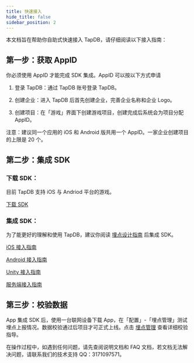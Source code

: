 ```yaml
---
title: 快速接入
hide_title: false
sidebar_position: 2
---
```


本文档旨在帮助你自助式快速接入 TapDB，请仔细阅读以下接入指南：

## 第一步：获取 AppID

你必须使用 AppID 才能完成 SDK 集成。AppID 可以按以下方式申请

1. 登录 TapDB：通过 TapDB 账号登录 TapDB。

2. 创建企业：进入 TapDB 后首先创建企业，完善企业名称和企业 Logo。

3. 创建项目：在「游戏」界面下创建游戏项目，创建完成后系统会为项目分配 AppID。

注意：建议同一个应用的 iOS 和 Android 版共用一个 AppID。一家企业创建项目的上限是 20 个。

## 第二步：集成 SDK

### 下载 SDK：

目前 TapDB 支持 iOS 与 Andriod 平台的游戏。

[下载 SDK](/sdk/tapdb/download)

### 集成 SDK：

为了能更好的理解和使用 TapDB，建议你阅读 [埋点设计指南](/sdk/tapdb/features/customEvent/dataModel) 后集成 SDK。

[iOS 接入指南](/sdk/tapdb/sdk/iOS)

[Android 接入指南](/sdk/tapdb/sdk/Android)

[Unity 接入指南](/sdk/tapdb/sdk/unity)

[服务端接入指南](/sdk/tapdb/sdk/server-side-integration)

## 第三步：校验数据

App 集成 SDK 后，使用一台联网设备下载 App，在「配置」-「埋点管理」测试埋点上报情况。数据校验通过后项目才可正式上线。点击 [埋点管理](/sdk/tapdb/features/customEvent/trackingManagement) 查看详细校验指导。

在操作过程中，如遇到任何问题，请先查阅说明文档和 FAQ 文档，若文档无法解决问题，请联系我们的技术支持 QQ：3171097571。
